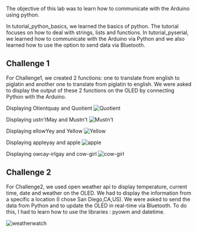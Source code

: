 The objective of this lab was to learn how to communicate with the Arduino using python.

In tutorial_python_basics, we learned the basics of python. The tutorial focuses on how to deal with strings, lists and functions. 
In tutorial_pyserial, we learned how to communicate with the Arduino via Python and we also learned how to use
the option to send data via Bluetooth.

## Challenge 1
For Challenge1, we created 2 functions: one to translate from english to piglatin and another one to translate from piglatin to english.
We were asked to display the output of these 2 functions on the OLED by connecting Python with the Arduino.

Displaying Otientquay and Quotient 
![Quotient](https://user-images.githubusercontent.com/70724215/116180841-6f8e4280-a6ce-11eb-932f-7076c61b85bc.jpg)


Displaying ustn'tMay and Mustn't
![Mustn't](https://user-images.githubusercontent.com/70724215/116180730-42419480-a6ce-11eb-99b1-1f760a14c46e.jpg)


Displaying ellowYey and Yellow
![Yellow](https://user-images.githubusercontent.com/70724215/116181021-bbd98280-a6ce-11eb-9872-18521a7b58cb.jpg)



Displaying appleyay and apple
![apple](https://user-images.githubusercontent.com/70724215/116181138-ef1c1180-a6ce-11eb-9bd3-b25c85d1ea15.jpg)


Displaying owcay-irlgay and cow-girl
![cow-girl](https://user-images.githubusercontent.com/70724215/116180526-e7a83880-a6cd-11eb-811c-6aafe3b59e95.jpg)


##  Challenge 2
For Challenge2, we used open weather api to display temperature, current time, date and weather on the OLED. 
We had to display the information from a specific a location (I chose San Diego,CA,US).
We were asked to send the data from Python and to update the OLED in real-time via Bluetooth. 
To do this, I had to learn how to use the libraries : pyowm and datetime.

![weatherwatch](Python/Lab3/images/weather_watch.gif)


